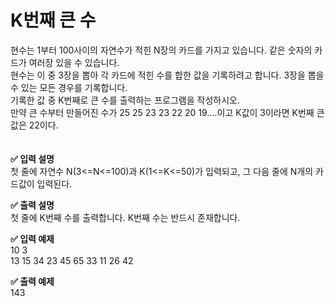 # K번째 큰 수

현수는 1부터 100사이의 자연수가 적힌 N장의 카드를 가지고 있습니다. 같은 숫자의 카드가 여러장 있을 수 있습니다.  
현수는 이 중 3장을 뽑아 각 카드에 적힌 수를 합한 값을 기록하려고 합니다. 3장을 뽑을 수 있는 모든 경우를 기록합니다.  
기록한 값 중 K번째로 큰 수를 출력하는 프로그램을 작성하시오.  
만약 큰 수부터 만들어진 수가 25 25 23 23 22 20 19....이고 K값이 3이라면 K번째 큰 값은 22이다.  
<br>
<br>
**✅ 입력 설명**  
첫 줄에 자연수 N(3<=N<=100)과 K(1<=K<=50)가 입력되고, 그 다음 줄에 N개의 카드값이 입력된다.  
  
**✅ 출력 설명**  
첫 줄에 K번째 수를 출력합니다. K번째 수는 반드시 존재합니다.  
  
**✅ 입력 예제**  
10 3  
13 15 34 23 45 65 33 11 26 42  
  
**✅ 출력 예제**  
143  
